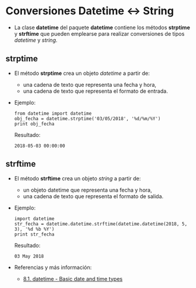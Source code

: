 # Conversiones Datetime <-> String

- La clase **datetime** del paquete **datetime** contiene los métodos **strptime** y **strftime** que pueden emplearse para realizar conversiones de tipos _datetime_ y _string_.

## strptime

- El método **strptime** crea un objeto _datetime_ a partir de:
    - una cadena de texto que representa una fecha y hora,
    - una cadena de texto que representa el formato de entrada.

- Ejemplo:
    ```
    from datetime import datetime
    obj_fecha = datetime.strptime('03/05/2018', '%d/%m/%Y')
    print obj_fecha
    ```
    Resultado:
    ```
    2018-05-03 00:00:00
    ```

## strftime

- El método **strftime** crea un objeto _string_ a partir de:
    - un objeto datetime que representa una fecha y hora,
    - una cadena de texto que representa el formato de salida.

- Ejemplo:
    ```
    import datetime
    str_fecha = datetime.datetime.strftime(datetime.datetime(2018, 5, 3), '%d %b %Y')
    print str_fecha
    ```
    Resultado:
    ```
    03 May 2018
    ```

- Referencias y más información:
    - [8.1. datetime - Basic date and time types](https://docs.python.org/3.6/library/datetime.html)
